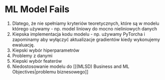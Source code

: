 # ML Model Fails
1. Dlatego, że nie spełniamy kryteriów teoretycznych, które są w modelu którego używamy - np. model liniowy do mocno nieliniowych danych
2. Kiepska implementacja kodu modelu - np. używamy PyTorcha i zapominamy aby wyłączyć aktualizacje gradientów kiedy wykonujemy ewaluację.
3. Kiepski wybór hiperparametrów
4. Problemy z danymi
5. Kiepski wybór featerów
6. Niedostosowanie modelu do [[(MLSD) Business and ML Objectives|problemu biznesowego]]